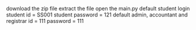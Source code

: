download the zip file
extract the file
open the main.py
  default student login student id = SS001 student password = 121
  default admin, accountant and registrar id = 111 password = 111

